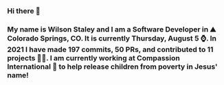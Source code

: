 ### Hi there 👋

### My name is Wilson Staley and I am a Software Developer in ⛰ Colorado Springs, CO.  It is currently Thursday, August 5 ⌚. In 2021 I have made 197 commits, 50 PRs, and contributed to 11 projects 👨‍💻. I am currently working at Compassion International 🏢 to help release children from poverty in Jesus' name!